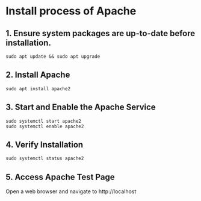 # Install process of  Apache 

## 1. Ensure system packages are up-to-date before installation.

```
sudo apt update && sudo apt upgrade
```

## 2. Install Apache

```
sudo apt install apache2 
```
## 3. Start and Enable the Apache Service

```
sudo systemctl start apache2  
sudo systemctl enable apache2
```

## 4. Verify Installation

```
sudo systemctl status apache2 
```
## 5. Access Apache Test Page

Open a web browser and navigate to http://localhost

